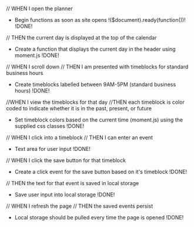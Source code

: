// WHEN I open the planner

- Begin functions as soon as site opens !($document).ready(function())! !DONE!


// THEN the current day is displayed at the top of the calendar

- Create a function that displays the current day in the header using moment.js !DONE!


// WHEN I scroll down
// THEN I am presented with timeblocks for standard business hours

- Create timeblocks labelled between 9AM-5PM (standard business hours) !DONE!


//WHEN I view the timeblocks for that day
//THEN each timeblock is color coded to indicate whether it is in the past, present, or future

- Set timeblock colors based on the current time (moment.js) using the supplied css classes !DONE!


// WHEN I click into a timeblock
// THEN I can enter an event

- Text area for user input !DONE!


// WHEN I click the save button for that timeblock

- Create a click event for the save button based on it's timeblock !DONE!


// THEN the text for that event is saved in local storage

- Save user input into local storage !DONE!


// WHEN I refresh the page
// THEN the saved events persist

- Local storage should be pulled every time the page is opened !DONE!